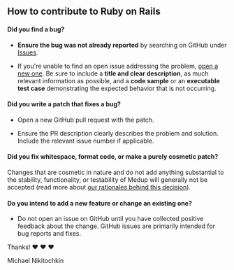 ## How to contribute to Ruby on Rails

#### **Did you find a bug?**

* **Ensure the bug was not already reported** by searching on GitHub under [Issues](https://github.com/miry/medup/issues).

* If you're unable to find an open issue addressing the problem, [open a new one](https://github.com/miry/medup/issues/new). Be sure to include a **title and clear description**, as much relevant information as possible, and a **code sample** or an **executable test case** demonstrating the expected behavior that is not occurring.

#### **Did you write a patch that fixes a bug?**

* Open a new GitHub pull request with the patch.

* Ensure the PR description clearly describes the problem and solution. Include the relevant issue number if applicable.

#### **Did you fix whitespace, format code, or make a purely cosmetic patch?**

Changes that are cosmetic in nature and do not add anything substantial to the stability, functionality, or testability of Medup will generally not be accepted (read more about [our rationales behind this decision](https://github.com/rails/rails/pull/13771#issuecomment-32746700)).

#### **Do you intend to add a new feature or change an existing one?**

* Do not open an issue on GitHub until you have collected positive feedback about the change. GitHub issues are primarily intended for bug reports and fixes.

Thanks! :heart: :heart: :heart:

Michael Nikitochkin
